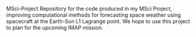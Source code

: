 MSci-Project Repository for the code produced in my MSci Project, improving computational methods for forecasting space weather using spacecraft at the Earth-Sun L1 Lagrange point. We hope to use this project to plan for the upcoming IMAP mission.
